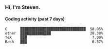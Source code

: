 ### Hi, I'm Steven.

#### Coding activity (past 7 days)
```
C      ▓▓▓▓▓▓▓▓▓▓▓▓▓▓▓▓▓▓▓▓▓▓▓▓▓▓▓▓▓▓  58.05%
other  ▓▓▓▓▓▓▓▓▓▓▓▓▓▓                  28.38%
TeX    ▓▓▓                              7.00%
Bash   ▓▓▓                              6.57%
```
